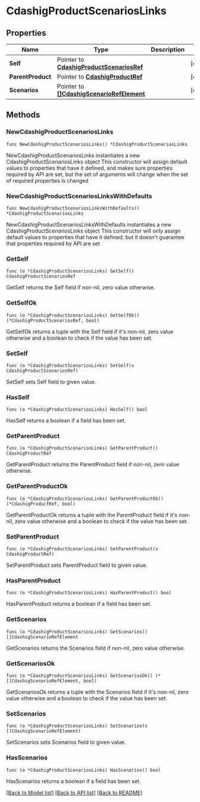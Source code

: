 # CdashigProductScenariosLinks

## Properties

Name | Type | Description | Notes
------------ | ------------- | ------------- | -------------
**Self** | Pointer to [**CdashigProductScenariosRef**](CdashigProductScenariosRef.md) |  | [optional] 
**ParentProduct** | Pointer to [**CdashigProductRef**](CdashigProductRef.md) |  | [optional] 
**Scenarios** | Pointer to [**[]CdashigScenarioRefElement**](CdashigScenarioRefElement.md) |  | [optional] 

## Methods

### NewCdashigProductScenariosLinks

`func NewCdashigProductScenariosLinks() *CdashigProductScenariosLinks`

NewCdashigProductScenariosLinks instantiates a new CdashigProductScenariosLinks object
This constructor will assign default values to properties that have it defined,
and makes sure properties required by API are set, but the set of arguments
will change when the set of required properties is changed

### NewCdashigProductScenariosLinksWithDefaults

`func NewCdashigProductScenariosLinksWithDefaults() *CdashigProductScenariosLinks`

NewCdashigProductScenariosLinksWithDefaults instantiates a new CdashigProductScenariosLinks object
This constructor will only assign default values to properties that have it defined,
but it doesn't guarantee that properties required by API are set

### GetSelf

`func (o *CdashigProductScenariosLinks) GetSelf() CdashigProductScenariosRef`

GetSelf returns the Self field if non-nil, zero value otherwise.

### GetSelfOk

`func (o *CdashigProductScenariosLinks) GetSelfOk() (*CdashigProductScenariosRef, bool)`

GetSelfOk returns a tuple with the Self field if it's non-nil, zero value otherwise
and a boolean to check if the value has been set.

### SetSelf

`func (o *CdashigProductScenariosLinks) SetSelf(v CdashigProductScenariosRef)`

SetSelf sets Self field to given value.

### HasSelf

`func (o *CdashigProductScenariosLinks) HasSelf() bool`

HasSelf returns a boolean if a field has been set.

### GetParentProduct

`func (o *CdashigProductScenariosLinks) GetParentProduct() CdashigProductRef`

GetParentProduct returns the ParentProduct field if non-nil, zero value otherwise.

### GetParentProductOk

`func (o *CdashigProductScenariosLinks) GetParentProductOk() (*CdashigProductRef, bool)`

GetParentProductOk returns a tuple with the ParentProduct field if it's non-nil, zero value otherwise
and a boolean to check if the value has been set.

### SetParentProduct

`func (o *CdashigProductScenariosLinks) SetParentProduct(v CdashigProductRef)`

SetParentProduct sets ParentProduct field to given value.

### HasParentProduct

`func (o *CdashigProductScenariosLinks) HasParentProduct() bool`

HasParentProduct returns a boolean if a field has been set.

### GetScenarios

`func (o *CdashigProductScenariosLinks) GetScenarios() []CdashigScenarioRefElement`

GetScenarios returns the Scenarios field if non-nil, zero value otherwise.

### GetScenariosOk

`func (o *CdashigProductScenariosLinks) GetScenariosOk() (*[]CdashigScenarioRefElement, bool)`

GetScenariosOk returns a tuple with the Scenarios field if it's non-nil, zero value otherwise
and a boolean to check if the value has been set.

### SetScenarios

`func (o *CdashigProductScenariosLinks) SetScenarios(v []CdashigScenarioRefElement)`

SetScenarios sets Scenarios field to given value.

### HasScenarios

`func (o *CdashigProductScenariosLinks) HasScenarios() bool`

HasScenarios returns a boolean if a field has been set.


[[Back to Model list]](../README.md#documentation-for-models) [[Back to API list]](../README.md#documentation-for-api-endpoints) [[Back to README]](../README.md)


